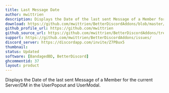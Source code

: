 ```yaml
---
title: Last Message Date
author: mwittrien
description: Displays the Date of the last sent Message of a Member for the current Server/DM in the UserPopout and UserModal.
download: https://github.com/mwittrien/BetterDiscordAddons/blob/master/Plugins/LastMessageDate/LastMessageDate.plugin.js
github_profile_url: https://github.com/mwittrien
github_source_url: https://github.com/mwittrien/BetterDiscordAddons/tree/master/Plugins/LastMessageDate
support: https://github.com/mwittrien/BetterDiscordAddons/issues/
discord_server: https://discordapp.com/invite/Z7PBux5
thumbnail:
status: Updated
software: [BandagedBD, BetterDiscord]
ghcommentid: 37
layout: product
---
```

Displays the Date of the last sent Message of a Member for the current Server/DM in the UserPopout and UserModal.